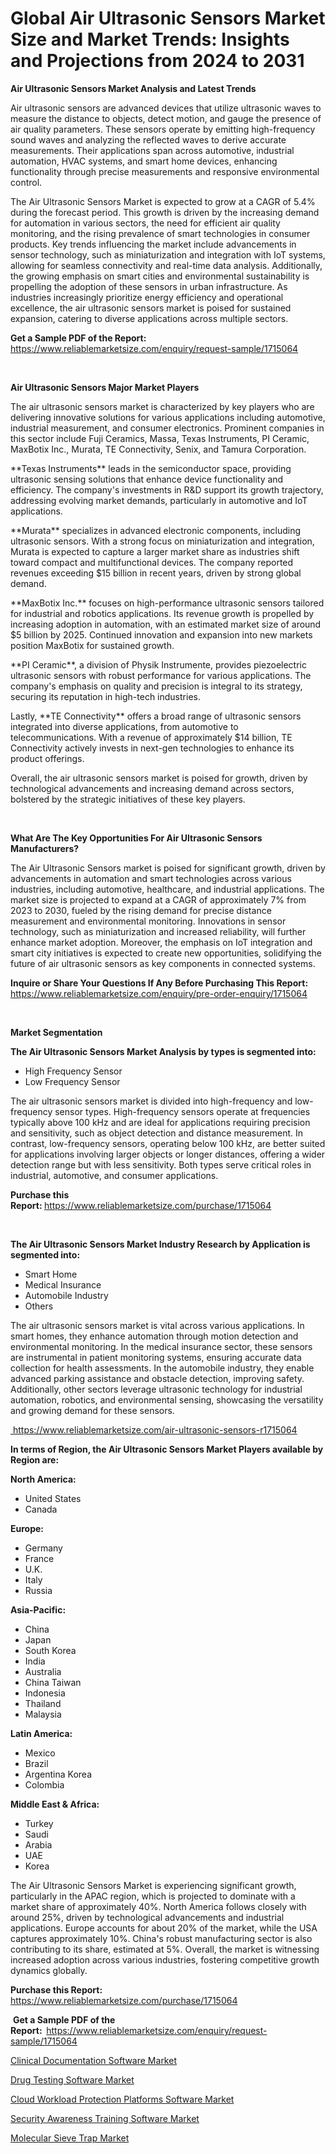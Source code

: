 <p><h1>Global Air Ultrasonic Sensors Market Size and Market Trends: Insights and Projections from 2024 to 2031</h1></p><p><strong>Air Ultrasonic Sensors Market Analysis and Latest Trends</strong></p>
<p><p>Air ultrasonic sensors are advanced devices that utilize ultrasonic waves to measure the distance to objects, detect motion, and gauge the presence of air quality parameters. These sensors operate by emitting high-frequency sound waves and analyzing the reflected waves to derive accurate measurements. Their applications span across automotive, industrial automation, HVAC systems, and smart home devices, enhancing functionality through precise measurements and responsive environmental control.</p><p>The Air Ultrasonic Sensors Market is expected to grow at a CAGR of 5.4% during the forecast period. This growth is driven by the increasing demand for automation in various sectors, the need for efficient air quality monitoring, and the rising prevalence of smart technologies in consumer products. Key trends influencing the market include advancements in sensor technology, such as miniaturization and integration with IoT systems, allowing for seamless connectivity and real-time data analysis. Additionally, the growing emphasis on smart cities and environmental sustainability is propelling the adoption of these sensors in urban infrastructure. As industries increasingly prioritize energy efficiency and operational excellence, the air ultrasonic sensors market is poised for sustained expansion, catering to diverse applications across multiple sectors.</p></p>
<p><strong>Get a Sample PDF of the Report:&nbsp;</strong> <a href="https://www.reliablemarketsize.com/enquiry/request-sample/1715064?utm_campaign=1286&utm_medium=2&utm_source=Github&utm_content=ia&utm_term=23102024&utm_id=air-ultrasonic-sensors">https://www.reliablemarketsize.com/enquiry/request-sample/1715064</a></p>
<p>&nbsp;</p>
<p><strong>Air Ultrasonic Sensors Major Market Players</strong></p>
<p><p>The air ultrasonic sensors market is characterized by key players who are delivering innovative solutions for various applications including automotive, industrial measurement, and consumer electronics. Prominent companies in this sector include Fuji Ceramics, Massa, Texas Instruments, PI Ceramic, MaxBotix Inc., Murata, TE Connectivity, Senix, and Tamura Corporation.</p><p>**Texas Instruments** leads in the semiconductor space, providing ultrasonic sensing solutions that enhance device functionality and efficiency. The company's investments in R&D support its growth trajectory, addressing evolving market demands, particularly in automotive and IoT applications.</p><p>**Murata** specializes in advanced electronic components, including ultrasonic sensors. With a strong focus on miniaturization and integration, Murata is expected to capture a larger market share as industries shift toward compact and multifunctional devices. The company reported revenues exceeding $15 billion in recent years, driven by strong global demand.</p><p>**MaxBotix Inc.** focuses on high-performance ultrasonic sensors tailored for industrial and robotics applications. Its revenue growth is propelled by increasing adoption in automation, with an estimated market size of around $5 billion by 2025. Continued innovation and expansion into new markets position MaxBotix for sustained growth.</p><p>**PI Ceramic**, a division of Physik Instrumente, provides piezoelectric ultrasonic sensors with robust performance for various applications. The company's emphasis on quality and precision is integral to its strategy, securing its reputation in high-tech industries.</p><p>Lastly, **TE Connectivity** offers a broad range of ultrasonic sensors integrated into diverse applications, from automotive to telecommunications. With a revenue of approximately $14 billion, TE Connectivity actively invests in next-gen technologies to enhance its product offerings.</p><p>Overall, the air ultrasonic sensors market is poised for growth, driven by technological advancements and increasing demand across sectors, bolstered by the strategic initiatives of these key players.</p></p>
<p>&nbsp;</p>
<p><strong>What Are The Key Opportunities For Air Ultrasonic Sensors Manufacturers?</strong></p>
<p><p>The Air Ultrasonic Sensors market is poised for significant growth, driven by advancements in automation and smart technologies across various industries, including automotive, healthcare, and industrial applications. The market size is projected to expand at a CAGR of approximately 7% from 2023 to 2030, fueled by the rising demand for precise distance measurement and environmental monitoring. Innovations in sensor technology, such as miniaturization and increased reliability, will further enhance market adoption. Moreover, the emphasis on IoT integration and smart city initiatives is expected to create new opportunities, solidifying the future of air ultrasonic sensors as key components in connected systems.</p></p>
<p><strong>Inquire or Share Your Questions If Any Before Purchasing This Report:</strong> <a href="https://www.reliablemarketsize.com/enquiry/pre-order-enquiry/1715064?utm_campaign=1286&utm_medium=2&utm_source=Github&utm_content=ia&utm_term=23102024&utm_id=air-ultrasonic-sensors">https://www.reliablemarketsize.com/enquiry/pre-order-enquiry/1715064</a></p>
<p>&nbsp;</p>
<p><strong>Market Segmentation</strong></p>
<p><strong>The Air Ultrasonic Sensors Market Analysis by types is segmented into:</strong></p>
<p><ul><li>High Frequency Sensor</li><li>Low Frequency Sensor</li></ul></p>
<p><p>The air ultrasonic sensors market is divided into high-frequency and low-frequency sensor types. High-frequency sensors operate at frequencies typically above 100 kHz and are ideal for applications requiring precision and sensitivity, such as object detection and distance measurement. In contrast, low-frequency sensors, operating below 100 kHz, are better suited for applications involving larger objects or longer distances, offering a wider detection range but with less sensitivity. Both types serve critical roles in industrial, automotive, and consumer applications.</p></p>
<p><strong>Purchase this Report:&nbsp;</strong><a href="https://www.reliablemarketsize.com/purchase/1715064?utm_campaign=1286&utm_medium=2&utm_source=Github&utm_content=ia&utm_term=23102024&utm_id=air-ultrasonic-sensors">https://www.reliablemarketsize.com/purchase/1715064</a></p>
<p>&nbsp;</p>
<p><strong>The Air Ultrasonic Sensors Market Industry Research by Application is segmented into:</strong></p>
<p><ul><li>Smart Home</li><li>Medical Insurance</li><li>Automobile Industry</li><li>Others</li></ul></p>
<p><p>The air ultrasonic sensors market is vital across various applications. In smart homes, they enhance automation through motion detection and environmental monitoring. In the medical insurance sector, these sensors are instrumental in patient monitoring systems, ensuring accurate data collection for health assessments. In the automobile industry, they enable advanced parking assistance and obstacle detection, improving safety. Additionally, other sectors leverage ultrasonic technology for industrial automation, robotics, and environmental sensing, showcasing the versatility and growing demand for these sensors.</p></p>
<p><a href="https://www.reliablemarketsize.com/air-ultrasonic-sensors-r1715064?utm_campaign=1286&utm_medium=2&utm_source=Github&utm_content=ia&utm_term=23102024&utm_id=air-ultrasonic-sensors">&nbsp;https://www.reliablemarketsize.com/air-ultrasonic-sensors-r1715064</a></p>
<p><strong>In terms of Region, the Air Ultrasonic Sensors Market Players available by Region are:</strong></p>
<p>
    <p> <strong> North America: </strong>
        <ul>
            <li>United States</li>
            <li>Canada</li>
        </ul>
        </p> 
    <p> <strong> Europe: </strong>
        <ul>
            <li>Germany</li>
            <li>France</li>
            <li>U.K.</li>
            <li>Italy</li>
            <li>Russia</li>
        </ul>
        </p> 
    <p> <strong> Asia-Pacific: </strong>
        <ul>
            <li>China</li>
            <li>Japan</li>
            <li>South Korea</li>
            <li>India</li>
            <li>Australia</li>
            <li>China Taiwan</li>
            <li>Indonesia</li>
            <li>Thailand</li>
            <li>Malaysia</li>
        </ul>
        </p> 
    <p> <strong> Latin America: </strong>
        <ul>
            <li>Mexico</li>
            <li>Brazil</li>
            <li>Argentina Korea</li>
            <li>Colombia</li>
        </ul>
        </p> 
    <p> <strong> Middle East & Africa: </strong>
        <ul>
            <li>Turkey</li>
            <li>Saudi</li>
            <li>Arabia</li>
            <li>UAE</li>
            <li>Korea</li>
        </ul>
    </p>
    </p>
<p><p>The Air Ultrasonic Sensors Market is experiencing significant growth, particularly in the APAC region, which is projected to dominate with a market share of approximately 40%. North America follows closely with around 25%, driven by technological advancements and industrial applications. Europe accounts for about 20% of the market, while the USA captures approximately 10%. China's robust manufacturing sector is also contributing to its share, estimated at 5%. Overall, the market is witnessing increased adoption across various industries, fostering competitive growth dynamics globally.</p></p>
<p><strong>Purchase this Report: </strong><a href="https://www.reliablemarketsize.com/purchase/1715064?utm_campaign=1286&utm_medium=2&utm_source=Github&utm_content=ia&utm_term=23102024&utm_id=air-ultrasonic-sensors">https://www.reliablemarketsize.com/purchase/1715064</a></p>
<p>&nbsp;<strong>Get a Sample PDF of the Report:&nbsp;&nbsp;</strong><a href="https://www.reliablemarketsize.com/enquiry/request-sample/1715064?utm_campaign=1286&utm_medium=2&utm_source=Github&utm_content=ia&utm_term=23102024&utm_id=air-ultrasonic-sensors">https://www.reliablemarketsize.com/enquiry/request-sample/1715064</a></p>
<p><strong></strong></p>
<p><p><a href="https://www.linkedin.com/pulse/clinical-documentation-software-market-size-growth-trends-4lbbe?utm_campaign=1286&utm_medium=2&utm_source=Github&utm_content=ia&utm_term=23102024&utm_id=air-ultrasonic-sensors">Clinical Documentation Software Market</a></p><p><a href="https://www.linkedin.com/pulse/drug-testing-software-market-size-type-product-global-industry-otiee?utm_campaign=1286&utm_medium=2&utm_source=Github&utm_content=ia&utm_term=23102024&utm_id=air-ultrasonic-sensors">Drug Testing Software Market</a></p><p><a href="https://www.linkedin.com/pulse/cloud-workload-protection-platforms-software-market-trends-yo0oe?utm_campaign=1286&utm_medium=2&utm_source=Github&utm_content=ia&utm_term=23102024&utm_id=air-ultrasonic-sensors">Cloud Workload Protection Platforms Software Market</a></p><p><a href="https://www.linkedin.com/pulse/emerging-opportunities-challenges-global-security-awareness-wgwse?utm_campaign=1286&utm_medium=2&utm_source=Github&utm_content=ia&utm_term=23102024&utm_id=air-ultrasonic-sensors">Security Awareness Training Software Market</a></p><p><a href="https://issuu.com/reportprime-2/docs/molecular-sieve-trap-market-size-20_5a531491f22ca5?utm_campaign=1286&utm_medium=2&utm_source=Github&utm_content=ia&utm_term=23102024&utm_id=air-ultrasonic-sensors">Molecular Sieve Trap Market</a></p></p>